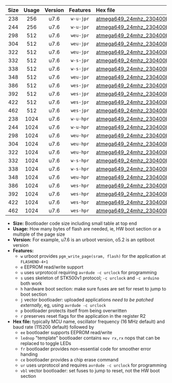 |Size|Usage|Version|Features|Hex file|
|:-:|:-:|:-:|:-:|:--|
|238|256|u7.6|`w-u-jpr`|[atmega649_24mhz_230400bps_ur_vbl.hex](https://raw.githubusercontent.com/stefanrueger/urboot/main/bootloaders/atmega649/fcpu_24mhz/230400_bps/atmega649_24mhz_230400bps_ur_vbl.hex)|
|244|256|u7.6|`w-u-jpr`|[atmega649_24mhz_230400bps_lednop_ur_vbl.hex](https://raw.githubusercontent.com/stefanrueger/urboot/main/bootloaders/atmega649/fcpu_24mhz/230400_bps/atmega649_24mhz_230400bps_lednop_ur_vbl.hex)|
|298|512|u7.6|`weu-jpr`|[atmega649_24mhz_230400bps_ee_ur_vbl.hex](https://raw.githubusercontent.com/stefanrueger/urboot/main/bootloaders/atmega649/fcpu_24mhz/230400_bps/atmega649_24mhz_230400bps_ee_ur_vbl.hex)|
|304|512|u7.6|`weu-jpr`|[atmega649_24mhz_230400bps_ee_lednop_ur_vbl.hex](https://raw.githubusercontent.com/stefanrueger/urboot/main/bootloaders/atmega649/fcpu_24mhz/230400_bps/atmega649_24mhz_230400bps_ee_lednop_ur_vbl.hex)|
|322|512|u7.6|`weu-jpr`|[atmega649_24mhz_230400bps_ee_lednop_fr_ur_vbl.hex](https://raw.githubusercontent.com/stefanrueger/urboot/main/bootloaders/atmega649/fcpu_24mhz/230400_bps/atmega649_24mhz_230400bps_ee_lednop_fr_ur_vbl.hex)|
|332|512|u7.6|`w-s-jpr`|[atmega649_24mhz_230400bps_vbl.hex](https://raw.githubusercontent.com/stefanrueger/urboot/main/bootloaders/atmega649/fcpu_24mhz/230400_bps/atmega649_24mhz_230400bps_vbl.hex)|
|338|512|u7.6|`w-s-jpr`|[atmega649_24mhz_230400bps_lednop_vbl.hex](https://raw.githubusercontent.com/stefanrueger/urboot/main/bootloaders/atmega649/fcpu_24mhz/230400_bps/atmega649_24mhz_230400bps_lednop_vbl.hex)|
|348|512|u7.6|`weu-jpr`|[atmega649_24mhz_230400bps_ee_lednop_fr_ce_ur_vbl.hex](https://raw.githubusercontent.com/stefanrueger/urboot/main/bootloaders/atmega649/fcpu_24mhz/230400_bps/atmega649_24mhz_230400bps_ee_lednop_fr_ce_ur_vbl.hex)|
|386|512|u7.6|`wes-jpr`|[atmega649_24mhz_230400bps_ee_vbl.hex](https://raw.githubusercontent.com/stefanrueger/urboot/main/bootloaders/atmega649/fcpu_24mhz/230400_bps/atmega649_24mhz_230400bps_ee_vbl.hex)|
|392|512|u7.6|`wes-jpr`|[atmega649_24mhz_230400bps_ee_lednop_vbl.hex](https://raw.githubusercontent.com/stefanrueger/urboot/main/bootloaders/atmega649/fcpu_24mhz/230400_bps/atmega649_24mhz_230400bps_ee_lednop_vbl.hex)|
|422|512|u7.6|`wes-jpr`|[atmega649_24mhz_230400bps_ee_lednop_fr_vbl.hex](https://raw.githubusercontent.com/stefanrueger/urboot/main/bootloaders/atmega649/fcpu_24mhz/230400_bps/atmega649_24mhz_230400bps_ee_lednop_fr_vbl.hex)|
|462|512|u7.6|`wes-jpr`|[atmega649_24mhz_230400bps_ee_lednop_fr_ce_vbl.hex](https://raw.githubusercontent.com/stefanrueger/urboot/main/bootloaders/atmega649/fcpu_24mhz/230400_bps/atmega649_24mhz_230400bps_ee_lednop_fr_ce_vbl.hex)|
|238|1024|u7.6|`w-u-hpr`|[atmega649_24mhz_230400bps_ur.hex](https://raw.githubusercontent.com/stefanrueger/urboot/main/bootloaders/atmega649/fcpu_24mhz/230400_bps/atmega649_24mhz_230400bps_ur.hex)|
|244|1024|u7.6|`w-u-hpr`|[atmega649_24mhz_230400bps_lednop_ur.hex](https://raw.githubusercontent.com/stefanrueger/urboot/main/bootloaders/atmega649/fcpu_24mhz/230400_bps/atmega649_24mhz_230400bps_lednop_ur.hex)|
|298|1024|u7.6|`weu-hpr`|[atmega649_24mhz_230400bps_ee_ur.hex](https://raw.githubusercontent.com/stefanrueger/urboot/main/bootloaders/atmega649/fcpu_24mhz/230400_bps/atmega649_24mhz_230400bps_ee_ur.hex)|
|304|1024|u7.6|`weu-hpr`|[atmega649_24mhz_230400bps_ee_lednop_ur.hex](https://raw.githubusercontent.com/stefanrueger/urboot/main/bootloaders/atmega649/fcpu_24mhz/230400_bps/atmega649_24mhz_230400bps_ee_lednop_ur.hex)|
|322|1024|u7.6|`weu-hpr`|[atmega649_24mhz_230400bps_ee_lednop_fr_ur.hex](https://raw.githubusercontent.com/stefanrueger/urboot/main/bootloaders/atmega649/fcpu_24mhz/230400_bps/atmega649_24mhz_230400bps_ee_lednop_fr_ur.hex)|
|332|1024|u7.6|`w-s-hpr`|[atmega649_24mhz_230400bps.hex](https://raw.githubusercontent.com/stefanrueger/urboot/main/bootloaders/atmega649/fcpu_24mhz/230400_bps/atmega649_24mhz_230400bps.hex)|
|338|1024|u7.6|`w-s-hpr`|[atmega649_24mhz_230400bps_lednop.hex](https://raw.githubusercontent.com/stefanrueger/urboot/main/bootloaders/atmega649/fcpu_24mhz/230400_bps/atmega649_24mhz_230400bps_lednop.hex)|
|348|1024|u7.6|`weu-hpr`|[atmega649_24mhz_230400bps_ee_lednop_fr_ce_ur.hex](https://raw.githubusercontent.com/stefanrueger/urboot/main/bootloaders/atmega649/fcpu_24mhz/230400_bps/atmega649_24mhz_230400bps_ee_lednop_fr_ce_ur.hex)|
|386|1024|u7.6|`wes-hpr`|[atmega649_24mhz_230400bps_ee.hex](https://raw.githubusercontent.com/stefanrueger/urboot/main/bootloaders/atmega649/fcpu_24mhz/230400_bps/atmega649_24mhz_230400bps_ee.hex)|
|392|1024|u7.6|`wes-hpr`|[atmega649_24mhz_230400bps_ee_lednop.hex](https://raw.githubusercontent.com/stefanrueger/urboot/main/bootloaders/atmega649/fcpu_24mhz/230400_bps/atmega649_24mhz_230400bps_ee_lednop.hex)|
|422|1024|u7.6|`wes-hpr`|[atmega649_24mhz_230400bps_ee_lednop_fr.hex](https://raw.githubusercontent.com/stefanrueger/urboot/main/bootloaders/atmega649/fcpu_24mhz/230400_bps/atmega649_24mhz_230400bps_ee_lednop_fr.hex)|
|462|1024|u7.6|`wes-hpr`|[atmega649_24mhz_230400bps_ee_lednop_fr_ce.hex](https://raw.githubusercontent.com/stefanrueger/urboot/main/bootloaders/atmega649/fcpu_24mhz/230400_bps/atmega649_24mhz_230400bps_ee_lednop_fr_ce.hex)|

- **Size:** Bootloader code size including small table at top end
- **Usage:** How many bytes of flash are needed, ie, HW boot section or a multiple of the page size
- **Version:** For example, u7.6 is an urboot version, o5.2 is an optiboot version
- **Features:**
  + `w` urboot provides `pgm_write_page(sram, flash)` for the application at `FLASHEND-4+1`
  + `e` EEPROM read/write support
  + `u` uses urprotocol requiring `avrdude -c urclock` for programming
  + `s` uses skeleton of STK500v1 protocol; `-c urclock` and `-c arduino` both work
  + `h` hardware boot section: make sure fuses are set for reset to jump to boot section
  + `j` vector bootloader: uploaded applications *need to be patched externally*, eg, using `avrdude -c urclock`
  + `p` bootloader protects itself from being overwritten
  + `r` preserves reset flags for the application in the register R2
- **Hex file:** typically MCU name, oscillator frequency (16 MHz default) and baud rate (115200 default) followed by
  + `ee` bootloader supports EEPROM read/write
  + `lednop` "template" bootloader contains `mov rx,rx` nops that can be replaced to toggle LEDs
  + `fr` bootloader provides non-essential code for smoother error handing
  + `ce` bootloader provides a chip erase command
  + `ur` uses urprotocol and requires `avrdude -c urclock` for programming
  + `vbl` vector bootloader: set fuses to jump to reset, not the HW boot section
